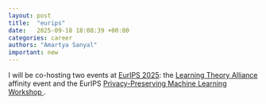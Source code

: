 ```yaml
---
layout: post
title:  "eurips"
date:   2025-09-18 18:08:39 +00:00
categories: career
authors: "Amartya Sanyal"
important: new
---
```


I will be co-hosting two events at <a href="https://eurips.cc/">EurIPS
2025</a>: the <a href="https://www.let-all.com/"> Learning Theory
Alliance </a> affinity event and the EurIPS <a
href="https://ppml-eurips-2025.github.io/"> Privacy-Preserving Machine
Learning Workshop  </a>.